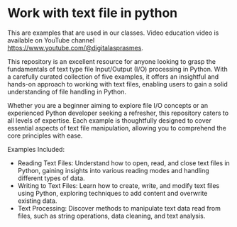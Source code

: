 # Work with text file in python
This are examples that are used in our classes. Video education video is available on YouTube channel https://www.youtube.com/@digitalasprasmes.

This repository is an excellent resource for anyone looking to grasp the fundamentals of text type file Input/Output (I/O) processing in Python. With a carefully curated collection of five examples, it offers an insightful and hands-on approach to working with text files, enabling users to gain a solid understanding of file handling in Python.

Whether you are a beginner aiming to explore file I/O concepts or an experienced Python developer seeking a refresher, this repository caters to all levels of expertise. Each example is thoughtfully designed to cover essential aspects of text file manipulation, allowing you to comprehend the core principles with ease.

Examples Included:
- Reading Text Files: Understand how to open, read, and close text files in Python, gaining insights into various reading modes and handling different types of data.
- Writing to Text Files: Learn how to create, write, and modify text files using Python, exploring techniques to add content and overwrite existing data.
- Text Processing: Discover methods to manipulate text data read from files, such as string operations, data cleaning, and text analysis.
